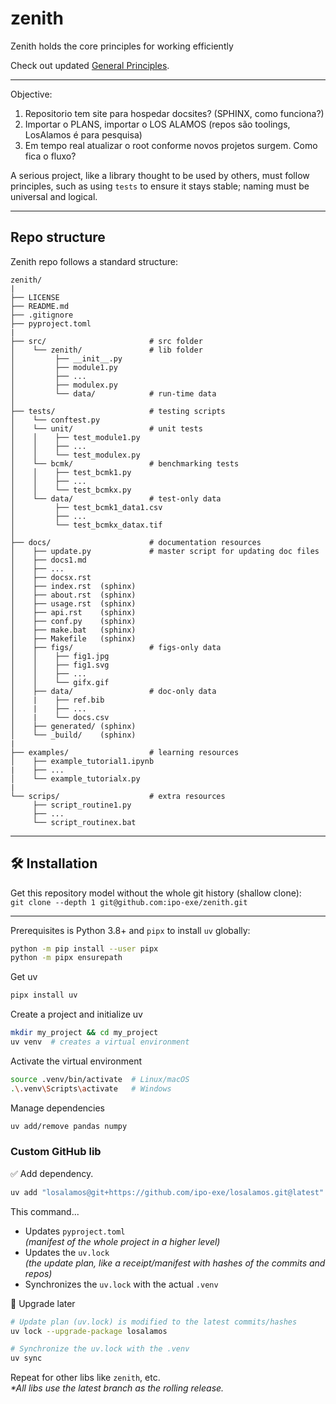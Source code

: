 # zenith
Zenith holds the core principles for working efficiently

Check out updated [General Principles](https://github.com/ipo-exe/zenith/blob/main/principles.md).

---

Objective: 
1. Repositorio tem site para hospedar docsites? (SPHINX, como funciona?)
1. Importar o PLANS, importar o LOS ALAMOS (repos são toolings, LosAlamos é para pesquisa)
1. Em tempo real atualizar o root conforme novos projetos surgem. Como fica o fluxo?

A serious project, like a library thought to be used by others, must follow principles, such as using `tests` to ensure it stays stable; naming must be universal and logical.

---
## Repo structure

Zenith repo follows a standard structure:

```
zenith/
|
├── LICENSE
├── README.md
├── .gitignore
├── pyproject.toml
|
├── src/                       # src folder
│    └── zenith/               # lib folder
│         ├── __init__.py
│         ├── module1.py
│         ├── ...
│         ├── modulex.py
│         └── data/            # run-time data
│ 
├── tests/                     # testing scripts
│    └── conftest.py
│    └── unit/                 # unit tests     
│    │    ├── test_module1.py
│    │    ├── ...
│    │    └── test_modulex.py
│    └── bcmk/                 # benchmarking tests
│    │    ├── test_bcmk1.py
│    │    ├── ...
│    │    └── test_bcmkx.py
│    └── data/                 # test-only data
│         ├── test_bcmk1_data1.csv
│         ├── ...
│         └── test_bcmkx_datax.tif
│ 
├── docs/                      # documentation resources
│    ├── update.py             # master script for updating doc files   
│    ├── docs1.md   
│    ├── ...
│    ├── docsx.rst
│    ├── index.rst  (sphinx)
│    ├── about.rst  (sphinx)
│    ├── usage.rst  (sphinx)
│    ├── api.rst    (sphinx)
│    ├── conf.py    (sphinx)
│    ├── make.bat   (sphinx)
│    ├── Makefile   (sphinx)
│    ├── figs/                 # figs-only data
│    │    ├── fig1.jpg
│    │    ├── fig1.svg
│    │    ├── ...
│    │    └── gifx.gif                  
│    ├── data/                 # doc-only data
│    |    ├── ref.bib
│    |    ├── ...
│    |    └── docs.csv
│    ├── generated/ (sphinx)
│    └── _build/    (sphinx)
|
├── examples/                  # learning resources 
│    ├── example_tutorial1.ipynb    
|    ├── ...
│    └── example_tutorialx.py            
|
└── scrips/                    # extra resources 
     ├── script_routine1.py    
     ├── ...
     └── script_routinex.bat    

```

---

## 🛠️ Installation
Get this repository model without the whole git history (shallow clone):  
`git clone --depth 1 git@github.com:ipo-exe/zenith.git`

---

Prerequisites is Python 3.8+ and `pipx` to install `uv` globally:
```bash
python -m pip install --user pipx
python -m pipx ensurepath
```
Get uv
```bash
pipx install uv
```
Create a project and initialize uv
```bash
mkdir my_project && cd my_project
uv venv  # creates a virtual environment
```
Activate the virtual environment
```bash
source .venv/bin/activate  # Linux/macOS
.\.venv\Scripts\activate   # Windows
```
Manage dependencies
```bash
uv add/remove pandas numpy
```
### Custom GitHub lib
✅ Add dependency.
```bash
uv add "losalamos@git+https://github.com/ipo-exe/losalamos.git@latest"
```
This command...
- Updates `pyproject.toml`  
_(manifest of the whole project in a higher level)_
- Updates the `uv.lock`  
_(the update plan, like a receipt/manifest with hashes of the commits and repos)_
- Synchronizes the `uv.lock` with the actual `.venv`

🔄 Upgrade later
```bash
# Update plan (uv.lock) is modified to the latest commits/hashes
uv lock --upgrade-package losalamos

# Synchronize the uv.lock with the .venv
uv sync
```
Repeat for other libs like `zenith`, etc.  
_*All libs use the latest branch as the rolling release._
